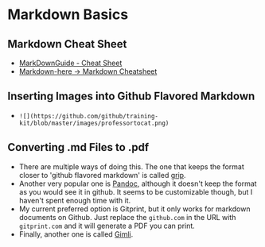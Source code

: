 # Markdown Basics

## Markdown Cheat Sheet

* [MarkDownGuide - Cheat Sheet](https://www.markdownguide.org/cheat-sheet)
* [Markdown-here -&gt; Markdown Cheatsheet](https://github.com/adam-p/markdown-here/wiki/Markdown-Cheatsheet)

## Inserting Images into Github Flavored Markdown

* `![](https://github.com/github/training-kit/blob/master/images/professortocat.png)`

## Converting .md Files to .pdf

* There are multiple ways of doing this. The one that keeps the format closer to 'github flavored markdown' is called [grip](https://github.com/joeyespo/grip).
* Another very popular one is [Pandoc](http://pandoc.org/README.html), although it doesn't keep the format as you would see it in github. It seems to be customizable though, but I haven't spent enough time with it.
* My current preferred option is Gitprint, but it only works for markdown documents on Github. Just replace the `github.com` in the URL with `gitprint.com` and it will generate a PDF you can print.
* Finally, another one is called [Gimli](https://github.com/walle/gimli).

